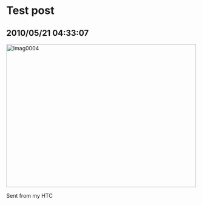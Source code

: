 # Test post
## 2010/05/21 04:33:07 

<div class='p_embed p_image_embed'>
<a href="http://posterous.com/getfile/files.posterous.com/walterh/iNhR86UmwzZglciEzwXeBZtk47ERs0haJ3Wom8GLicK5LWad1hTXrNSAtLUY/IMAG0004.jpg.scaled.1000.jpg"><img alt="Imag0004" height="377" src="http://posterous.com/getfile/files.posterous.com/walterh/7glIkkDyR5EfzsurQeIGTdeWpqf6DcAVPy9L22xnP14sSeUkOZ8v7Wvav1bY/IMAG0004.jpg.scaled.500.jpg" width="500" /></a>
</div>
<p><p />Sent from my HTC<p /></p>
